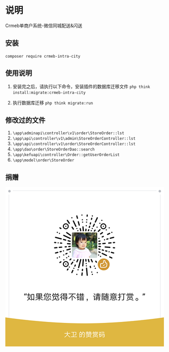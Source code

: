 # 说明

Crmeb单商户系统-微信同城配送&闪送

## 安装

`composer require crmeb-intra-city`

## 使用说明

1. 安装完之后，请执行以下命令，安装插件的数据库迁移文件 `php think install:migrate:crmeb-intra-city`

2. 执行数据库迁移 `php think migrate:run`

## 修改过的文件

1. `\app\adminapi\controller\v1\order\StoreOrder::lst`
2. `\app\api\controller\v1\admin\StoreOrderController::lst`
3. `\app\api\controller\v1\order\StoreOrderController::lst`
4. `\app\dao\order\StoreOrderDao::search`
5. `\app\kefuapi\controller\Order::getUserOrderList`
6. `\app\model\order\StoreOrder`

## 捐赠

![reward](reward.png)